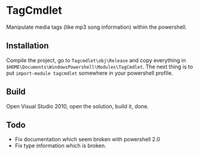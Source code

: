 TagCmdlet
=========

Manipulate media tags (like mp3 song information) within the powershell.

Installation
------------
Compile the project, go to `Tagcmdlet\obj\Release` and copy everything in `$HOME\Documents\WindowsPowershell\Modules\TagCmdlet`. The next thing is to put `import-module tagcmdlet` somewhere in your powershell profile.

Build
-----
Open Visual Studio 2010, open the solution, build it, done.

Todo
----
 - Fix documentation which seem broken with powershell 2.0
 - Fix type information which is broken.

